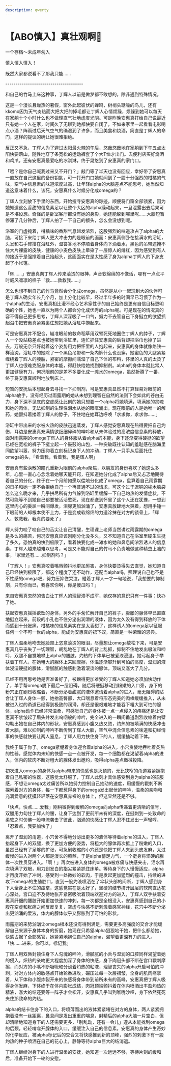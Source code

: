 ```yaml
---
description: qwerty
---
```


# 【ABO慎入】真壮观啊🔞

一个存档～未成年勿入

慎入慎入慎入！

既然大家都说看不了那我只能……

&#x20;

\--------------------------------------

&#x20;

和自己的竹马上床这种事，丁辉人以前是做梦都不敢想的，除非遇到特殊情况。

&#x20;

这是一个漫长且燥热的暑假，窗外此起彼伏的蝉鸣，树梢头聒噪的鸟儿，还有kkomo因为天气炎热而大把大把的掉毛都让丁辉人心情烦躁，烦躁到她可以每天在家躺十个小时什么也不做理直气壮地虚度光阴。可是昨晚安惠真打给自己说最近只有她一个人在家，时间久了无聊到她都快要自闭了，不如来家里一起看看电影喝点小酒？阵雨过后天气空气的确湿润了许多，而且美食和烧酒，简直是丁辉人的命门，这样的提议的确让她很难拒绝。

&#x20;

反正又不急，丁辉人为了避过太阳最火辣的午后，悠哉悠哉地在家躺到下午五点太阳快要落山，随性地穿了条宽松的运动裤套了个大T恤才出门。去便利店买好烧酒和鸡爪，还有安惠真最爱吃的冰淇淋，终于晃悠到了安惠真的家门口。

&#x20;

「喂？是你自己喊我过来又不开门？」敲门等了半天也没有回应，幸好带了安惠真一直放在自己这里的备份钥匙，可一打开门口她就闻到了一股十分强烈的柑橘的气味，空气中信息素的味道浓度过高，让年轻alpha的大脑差点不能思考，她当然知道这意味着什么，该死，安惠真什么时候分化成omega的？

&#x20;

丁辉人立刻放下手里的东西，开始搜寻安惠真的踪迹，顺便将门窗全部锁紧，因为她知道这么香甜的信息素足以让整个大区的alpha躁动起来，一旦泄露出去后果可是不堪设想。奇怪的是卧室客厅都没有她的身影，她还能躲到哪里呢……大脑短暂停滞了几分钟后，丁辉人拍了一下自己的额头，怎么会没想到呢。

&#x20;

浴室的门虚掩着，柑橘味的香甜气息越发浓烈，这股强烈的味道攻占了alpha的大脑，可接下来给丁辉人更大冲击力的是眼前的画面：安惠真侧卧在接满水的浴缸，头发和右手臂搭在浴缸外，湿答答地不停顺着身体向下滴着水，黑色的吊带遮掩不住大片裸露的皮肤，健康的小麦色皮肤上晕染了一层惊人的绯红，因为感受到有人的接近于是强撑着自己抬起头，这画面实在是太性感了身为alpha丁辉人的下身支起了小帐篷。

&#x20;

「辉……」安惠真向丁辉人传来滚烫的眼神，声音软绵绵的不像话，哪有一点点平时威风凛凛的样子「救……救救我……」

&#x20;

怎么也想不到自己的竹马竟然会分化成omega，虽然是从小一起玩到大的伙伴可是丁辉人确实年长几个月，加上分化比较早，经过半年多的时间早已习惯了作为一个alpha的生活，安惠真相比漫不经心艺术家性子的自己始终是更有自信目标更明确的个性，她也一直以为两个人都会分化成优秀的alpha呢。可是现在的情况真的容不得自己更多思考，丁辉人深深吸了一口气，努力不去管自己下身挺立的欲望抓起浴巾把安惠真紧紧裹住想把她从浴缸中捞起来。

&#x20;

可是安惠真并不配合，瞄准眼前的救命稻草用双臂死死地圈住丁辉人的脖子，丁辉人一个没站稳差点也被她带到浴缸里，连忙抓住安惠真的后背却把浴巾也掉了进去，万般无奈只好就着这个姿势用力把怀里的人抱起来，安惠真的身体就像烙铁一样滚烫，浴缸中的她除了一个黑色吊带和一条内裤什么也没穿，她蜜色的大腿紧紧缠绕着丁辉人的腰肢，紧密的摩擦间濡湿了自己下体的布料，怀里的人真的太烫了丁辉人也很难克服身体的本能，得赶快给她找到抑制剂。alpha的身体本就比常人更加健康有力，何况眼前的是差不多要化成一滩水的omega，虽然折腾了一番，终于将安惠真顺利地放到床上。

&#x20;

短暂的安抚后本想起身去寻找一下抑制剂，可是安惠真显然不打算轻易对眼前的alpha放手，没有经历过雨露期的她从未想到理智在自然的法则下会如此的苍白无力，身下深不见底的空虚感让此刻的她只想要一个alpha将她填满，填满她的灵魂和她的肉体，无法抑制的生理性泪水从她的眼眶涌出，现在眼前的人是她唯一的解药，她颤抖着搂着丁辉人的脖子，不住地在她耳边呼唤「求求你，求求你……」

&#x20;

浴缸中带出来的水被火热的皮肤迅速蒸发，丁辉人感觉安惠真现在热得要把自己灼伤，耳边是安惠真充满情欲细细碎碎的呻吟和从未体验过的高浓度信息素的释放，面对雨露期的omega丁辉人的身体服从着alpha的本能，身下逐渐变得硬挺的欲望已经在宽松的裤子下挺立起一个鼓鼓的山包，一种突破既往认知的羞耻感在脑海里同欲望叫嚣，努力压抑着立刻标记身下人的冲动，丁辉人一只手从后面托住omega的头，「看着我，看着我，我是辉人啊」

&#x20;

安惠真有些涣散的瞳孔重新为眼前的alpha聚焦，以朋友的身份喜欢了她这么多年，心里一直心心念念着她哪天能开窍，在知道她分化成了alpha后又忐忑地期待着自己的分化，终于在一个月前如愿以偿地分化成了omega，盘算着自己雨露期的日子和她一定不会拒绝自己一个再普通不过的请求，可这个过于迟钝的榆木脑袋怎么这么晚才来，几乎拼尽所有力气躲到浴缸里缓解一下自己灼热的发情症状，不然可能等不到她自己都要被活活憋死，现在都送到怀里了这个人还在犹豫，一想到这里内心的委屈一瞬间爆发，泪腺更加汹涌了，安惠真放肆地大哭着，想用手锤一下眼前的人却根本使不上力，于是变成软绵绵的力道涂抹在对方的锁骨上，「辉人，救救我，我真的要死了」

&#x20;

辉人努力咬了咬自己的舌尖让自己清醒，生理课上老师当然讲过雨露期的omega是多么的痛苦，何况安惠真应该刚刚分化没多久，又不知道自己在浴室里硬生生挺了多久，恐怕真的快到极限了，看着快要化成一滩水的她和鼻息间浓烈诱人的信息素，丁辉人越来越难以思考，可是又不能对自己的竹马不负责地做这种精虫上脑的事，「家里还有……抑制剂吗？」

&#x20;

「丁辉人！」安惠真咬着嘴唇颤抖地更加厉害，身体快要烫得失去直觉，她知道自己已经快到极限了，都这个程度了还不动作，还配当alpha吗，照理说自己也不是不性感的omega吧，努力压抑住哭泣，瞪着丁辉人一字一句地说，「我想要的抑制剂，只有你而已，我喜欢你啊，你是傻瓜吗？」

&#x20;

来自安惠真忽然的告白让丁辉人的理智溃不成军，她仅存的意识只有一件事：快办了她。

&#x20;

扶起安惠真摇摇欲坠的身体，另外的手匆忙解开自己的裤子，膨胀的腺体早已直直地挺立起来，前段的小孔也不住分泌出润滑的液体，因为太久没有得到释放的下体而感到十分胀痛，柑橘味的信息素实在是太香甜了，这样诱人的omega足以征服任何一个不可一世的alpha，能成为安惠真的裙下奴，简直是一种荣耀的恩典。

&#x20;

丁辉人温柔地吻去她脸颊上恣意滚烫的眼泪，尽量想让omega放松下来，可是安惠真几乎丧失了一切理智，胡乱地在丁辉人的背上乱抓，抑制不住地发出啜泣和呻吟，双腿不自觉地攀上alpha的腰肢，灼热的下体早已被爱液浸湿，她弓起身子攀扶着丁辉人，在她粗大的腺体上来回摩擦，体温逐渐攀升到可怕的高度，湿润的液体浸湿硬挺的腺体，滑腻腻的触感刺激着滚烫的腺体，顶端又涨大了几分。

&#x20;

已经不用再思考她是否准备好了，被蹭得更加难受的丁辉人知道她必须加快动作了，单手帮omega脱下最后一层阻碍，随后将硬挺移动到粉嫩的入口旁，身下的粉穴正在剧烈收缩着，不断分泌着甜腻的液体邀请着alpha的进入，毫无阻碍的贴合让丁辉人身体一颤，她抬高臀部，大口喘息着将形态完美的肉棒缓缓推入，从未被进入过的甬道已经得到极致的润滑，却还是很艰难地才能吞下粗大到可怕的腺体，alpha动作已经非常温柔，可感觉自己的身体被一点一点侵入的疼痛还是让安惠真不禁皱起了眉头并发出呜咽般的呻吟，完全进入的一瞬间甬道剧烈收缩着内壁勾勒出她在自己体内的形状，安惠真感到小腹又热又烫，灼热的被填满的快感冲击着大脑，难以抑制的呻吟不断传到丁辉人大脑，空气中混合信息素的味道和初经情事的快感就快要让两人窒息，丁辉人用力扶住身下的人，缓缓抽动着下体。

&#x20;

我终于属于你了。omega紧绷着身体迎合着alpha的进入，小穴贪婪地吞吐着炙热的性器，感觉体内未知的快感一点一点被开发，每一个细胞都在渴望着alpha的进入，体内的软肉不断对粗大的腺体发出邀约，吸得alpha差点缴械投降。

&#x20;

初次进入omega的身体为alpha带来的快感也是灭顶的，无比狭窄的甬道紧紧拥抱着自己私密的性器，这感觉太舒服了，丁辉人此刻才具体感受到身为alpha的征服感，不想让omega太过痛苦所以她努力控制自己抽动的速度，用缓慢的戳刺不断探索着对方的身体，每一下都惹得身下的omega发出起伏的呻吟，温柔的亲吻和充满爱意的抚摸轻轻落在安惠真赤裸的身体上，但这显然还是不够。

&#x20;

「快点，快点……爱我」刚稍微得到缓解的omega向alpha传递着更清晰的信号，双腿用力勾住丁辉人的腰，让身下达到了更前所未有的深度，在挺刺到一处致命的柔软之时仿佛一股电流袭击了彼此，汹涌的快感让丁辉人忍不住发出一声轻哼，「忍着点，我要加快了」

&#x20;

离开了湿润的甬道，小穴舍不得地分泌出更多的液体等待着alpha的进入，丁辉人抬起身下人的双腿，换了更加方便的姿势，将粗大的腺体再次抵上了粉嫩的入口，虽然已经有了足够的扩张，可急剧收缩的小穴还是快把丁辉人夹到头皮发麻，太过缓慢的进入对两个人都是漫长的煎熬，于是alpha蓄足力气，一个挺身将坚硬的腺体一次性贯穿进入。「啊！」再次被进入身体的omega被疼痛与快感夹击，泪水再次填满了双眼，用力到发白的指尖紧紧抓住床单。等待身下的人慢慢适应，alpha才再度开始了冲刺，感受到一处微妙的软肉，于是发起更加猛烈的撞击，持续的进攻下omega的生殖腔口，直到一股灼液喷洒在了伞状头部的间断，丁辉人感到身下人全身止不住的痉挛，这感觉实在是太好了，坚硬的结节挤开层层的软肉直达花心深处，宫口迫不及待地张开紧密吸吮着顶端欢迎对方的进入，丁辉人双手扶着安惠真纤细的腰肢开始更加快速的冲刺，每一次都是全根没入，安惠真感到自己的小腹在空虚和胀痛之间反反复复，空虚与快感不断刺激着感官神经，花穴中不断分泌出更汹涌的爱液，体内的腺体似乎又膨胀到了可怕的形状。

&#x20;

雨露期的来势汹汹让omega根本还没有得到满足，需要更多高强度的交合才能缓解自己来源于身体本身的折磨，她现在只希望alpha狠狠地干她，把什么都给她，快感占据了全部感官，她紧紧地抱住自己的alpha，渴望着更深有力的进入。「快……进来，你可以，标记我」

&#x20;

丁辉人用双唇封锁住身下人勾魂的呻吟，滑腻腻的小舌与湿润的口腔同样渴望着她的侵入，炽热的亲吻更大程度加深了身体的快感，身下肉冠头部不断在宫口戳刺摩擦，而对方的小嘴不断吸吮和分泌着灼热的粘液，理智丧失的alpha开启可怕的冲刺，对对方体内的敏感点开始轮番进攻，碾压过每一次层褶皱，全身的肌肉痉挛着，从下体和小腹炸裂开来的快感将身体带到前所未有的高峰，安惠真把丁辉人吸得身体发麻，下体终于在体内膨胀成结，肉冠顶端颤抖着在体内喷洒出丰盈灼热的精液，涨大的结还要等一阵子才会松开，安惠真几乎叫到喉咙沙哑，身下依然死死夹住那致命的灼热。

&#x20;

alpha的结卡住身下的入口，将喷薄而出的液体紧紧堵在对方的身体，两人紧紧拥抱着没有一丝距离，鼻息间是发出重重的喘息，射精后的alpha大脑一片空白，但却清晰地知道身下的人还需要更多，「别乱动，还有一会儿」遵从本能找到omega的后颈，轻轻啃噬开腺体的入口，缓缓注入自己的信息素，安惠真的身体产生奇妙的化学反应，被alpha标记后的交合又将快感推到新的顶峰，强烈的刺激下有一股灼热的种子喷洒在自己的花心上，静静等待alpha巨大的结消退。

&#x20;

丁辉人继续对身下的人进行温柔的安抚，她知道一次远远不够，等待片刻的缓和后，准备开始下一轮的安慰。
